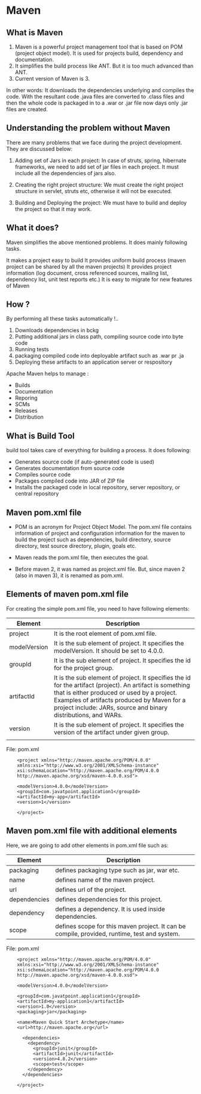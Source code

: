 # Maven

## What is Maven
1. Maven is a powerful project management tool that is based on POM (project object model). It is used for projects build, dependency and documentation. 
2. It simplifies the build process like ANT. But it is too much advanced than ANT. 
3. Current version of Maven is 3.

In other words:
It downloads the dependencies underlying and compiles the code. With the resultant code .java files are converted to .class files and then the whole code is packaged in to a .war or .jar file now days only .jar files are created.
 

## Understanding the problem without Maven
There are many problems that we face during the project development. They are discussed below:

1) Adding set of Jars in each project: In case of struts, spring, hibernate frameworks, we need to add set of jar files in each project. It must include all the dependencies of jars also.

2) Creating the right project structure: We must create the right project structure in servlet, struts etc, otherwise it will not be executed.

3) Building and Deploying the project: We must have to build and deploy the project so that it may work.


## What it does?
Maven simplifies the above mentioned problems. It does mainly following tasks.

It makes a project easy to build
It provides uniform build process (maven project can be shared by all the maven projects)
It provides project information (log document, cross referenced sources, mailing list, dependency list, unit test reports etc.)
It is easy to migrate for new features of Maven

## How ? 
By performing all these tasks automatically !.. 

1. Downloads dependencies in bckg
2. Putting additional jars in class path, compiling source code into byte code
3. Running tests
4. packaging compiled code into deployable artifact such as .war pr .ja
5. Deploying these artifacts to an application server or respository

Apache Maven helps to manage :
* Builds
* Documentation
* Reporing
* SCMs
* Releases
* Distribution

## What is Build Tool
build tool takes care of everything for building a process. It does following:

* Generates source code (if auto-generated code is used)
* Generates documentation from source code
* Compiles source code
* Packages compiled code into JAR of ZIP file
* Installs the packaged code in local repository, server repository, or central repository

## Maven pom.xml file
* POM is an acronym for Project Object Model. The pom.xml file contains information of project and configuration information for the maven to build the project such as dependencies, build directory, source directory, test source directory, plugin, goals etc.

* Maven reads the pom.xml file, then executes the goal.

* Before maven 2, it was named as project.xml file. But, since maven 2 (also in maven 3), it is renamed as pom.xml.

##  Elements of maven pom.xml file
For creating the simple pom.xml file, you need to have following elements:

| Element      | Description                                                                                                                                                                                                                                                              |
|--------------|--------------------------------------------------------------------------------------------------------------------------------------------------------------------------------------------------------------------------------------------------------------------------|
| project      | It is the root element of pom.xml file.                                                                                                                                                                                                                                  |
| modelVersion | It is the sub element of project. It specifies the modelVersion. It should be set to 4.0.0.                                                                                                                                                                              |
| groupId      | It is the sub element of project. It specifies the id for the project group.                                                                                                                                                                                             |
| artifactId   | It is the sub element of project. It specifies the id for the artifact (project). An artifact is something that is either produced or used by a project. Examples of artifacts produced by Maven for a project include: JARs, source and binary distributions, and WARs. |
| version      | It is the sub element of project. It specifies the version of the artifact under given group.                                                                                                                                                                            |                                                                                                                                                                                                                                                             |   |   |   |
                                                                                                                                                                       |   |   |   |

File: pom.xml

        <project xmlns="http://maven.apache.org/POM/4.0.0"   
        xmlns:xsi="http://www.w3.org/2001/XMLSchema-instance"  
        xsi:schemaLocation="http://maven.apache.org/POM/4.0.0   
        http://maven.apache.org/xsd/maven-4.0.0.xsd">
        
        <modelVersion>4.0.0</modelVersion>  
        <groupId>com.javatpoint.application1</groupId>  
        <artifactId>my-app</artifactId>  
        <version>1</version>
        
        </project> 

## Maven pom.xml file with additional elements

Here, we are going to add other elements in pom.xml file such as:

| Element      | Description                                                                                  |
|--------------|----------------------------------------------------------------------------------------------|
| packaging    | defines packaging type such as jar, war etc.                                                 |
| name         | defines name of the maven project.                                                           |
| url          | defines url of the project.                                                                  |
| dependencies | defines dependencies for this project.                                                       |
| dependency   | defines a dependency. It is used inside dependencies.                                        |
| scope        | defines scope for this maven project. It can be compile, provided, runtime, test and system. |

File: pom.xml

        <project xmlns="http://maven.apache.org/POM/4.0.0"   
        xmlns:xsi="http://www.w3.org/2001/XMLSchema-instance"  
        xsi:schemaLocation="http://maven.apache.org/POM/4.0.0   
        http://maven.apache.org/xsd/maven-4.0.0.xsd">
        
        <modelVersion>4.0.0</modelVersion>
        
        <groupId>com.javatpoint.application1</groupId>  
        <artifactId>my-application1</artifactId>  
        <version>1.0</version>  
        <packaging>jar</packaging>
        
        <name>Maven Quick Start Archetype</name>  
        <url>http://maven.apache.org</url>
        
          <dependencies>  
            <dependency>  
              <groupId>junit</groupId>  
              <artifactId>junit</artifactId>  
              <version>4.8.2</version>  
              <scope>test</scope>  
            </dependency>  
          </dependencies>  
        
        </project> 